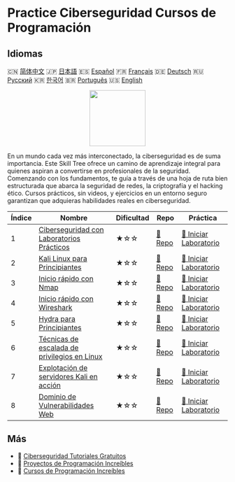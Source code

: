 # Practice Ciberseguridad Cursos de Programación

## Idiomas

🇨🇳 [简体中文](README_zh.md) 🇯🇵 [日本語](README_ja.md) 🇪🇸 [Español](README_es.md) 🇫🇷 [Français](README_fr.md) 🇩🇪 [Deutsch](README_de.md) 🇷🇺 [Русский](README_ru.md) 🇰🇷 [한국어](README_ko.md) 🇧🇷 [Português](README_pt.md) 🇺🇸 [English](README.md) 

<div align="center">
<img width="128px" src="https://file.labex.io/path/Xke24vJbuOBk.png">
</div>

En un mundo cada vez más interconectado, la ciberseguridad es de suma importancia. Este Skill Tree ofrece un camino de aprendizaje integral para quienes aspiran a convertirse en profesionales de la seguridad. Comenzando con los fundamentos, te guía a través de una hoja de ruta bien estructurada que abarca la seguridad de redes, la criptografía y el hacking ético. Cursos prácticos, sin videos, y ejercicios en un entorno seguro garantizan que adquieras habilidades reales en ciberseguridad.

|   Índice | Nombre                                                                                                               | Dificultad   | Repo                                                                              | Práctica                                                                                       |
|----------|----------------------------------------------------------------------------------------------------------------------|--------------|-----------------------------------------------------------------------------------|------------------------------------------------------------------------------------------------|
|        1 | [Ciberseguridad con Laboratorios Prácticos](https://labex.io/es/courses/cybersecurity-labs-for-beginners)            | ★☆☆          | [🔗 Repo](https://github.com/labex-labs/cybersecurity-labs-for-beginners)         | [🚀 Iniciar Laboratorio](https://labex.io/es/courses/cybersecurity-labs-for-beginners)         |
|        2 | [Kali Linux para Principiantes](https://labex.io/es/courses/kali-linux-for-beginners)                                | ★☆☆          | [🔗 Repo](https://github.com/labex-labs/kali-linux-for-beginners)                 | [🚀 Iniciar Laboratorio](https://labex.io/es/courses/kali-linux-for-beginners)                 |
|        3 | [Inicio rápido con Nmap](https://labex.io/es/courses/quick-start-with-nmap)                                          | ★☆☆          | [🔗 Repo](https://github.com/labex-labs/quick-start-with-nmap)                    | [🚀 Iniciar Laboratorio](https://labex.io/es/courses/quick-start-with-nmap)                    |
|        4 | [Inicio rápido con Wireshark](https://labex.io/es/courses/quick-start-with-wireshark)                                | ★☆☆          | [🔗 Repo](https://github.com/labex-labs/quick-start-with-wireshark)               | [🚀 Iniciar Laboratorio](https://labex.io/es/courses/quick-start-with-wireshark)               |
|        5 | [Hydra para Principiantes](https://labex.io/es/courses/hydra-for-beginners)                                          | ★☆☆          | [🔗 Repo](https://github.com/labex-labs/hydra-for-beginners)                      | [🚀 Iniciar Laboratorio](https://labex.io/es/courses/hydra-for-beginners)                      |
|        6 | [Técnicas de escalada de privilegios en Linux](https://labex.io/es/courses/privilege-escalation-techniques-on-linux) | ★☆☆          | [🔗 Repo](https://github.com/labex-labs/privilege-escalation-techniques-on-linux) | [🚀 Iniciar Laboratorio](https://labex.io/es/courses/privilege-escalation-techniques-on-linux) |
|        7 | [Explotación de servidores Kali en acción](https://labex.io/es/courses/kali-server-exploitation-in-action)           | ★☆☆          | [🔗 Repo](https://github.com/labex-labs/kali-server-exploitation-in-action)       | [🚀 Iniciar Laboratorio](https://labex.io/es/courses/kali-server-exploitation-in-action)       |
|        8 | [Dominio de Vulnerabilidades Web](https://labex.io/es/courses/web-vulnerability-mastery)                             | ★☆☆          | [🔗 Repo](https://github.com/labex-labs/web-vulnerability-mastery)                | [🚀 Iniciar Laboratorio](https://labex.io/es/courses/web-vulnerability-mastery)                |

## Más

- 🔗 [Ciberseguridad Tutoriales Gratuitos](https://github.com/labex-labs/cybersecurity-free-tutorials)
- 🔗 [Proyectos de Programación Increíbles](https://github.com/labex-labs/awesome-programming-projects)
- 🔗 [Cursos de Programación Increíbles](https://github.com/labex-labs/awesome-programming-courses)

